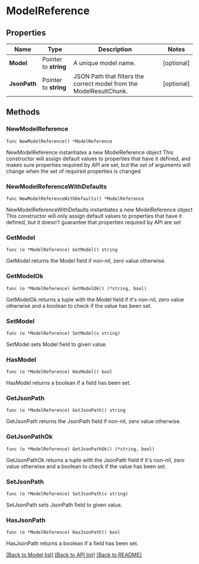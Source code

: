 # ModelReference

## Properties

Name | Type | Description | Notes
------------ | ------------- | ------------- | -------------
**Model** | Pointer to **string** | A unique model name. | [optional] 
**JsonPath** | Pointer to **string** | JSON Path that filters the correct model from the ModelResultChunk. | [optional] 

## Methods

### NewModelReference

`func NewModelReference() *ModelReference`

NewModelReference instantiates a new ModelReference object
This constructor will assign default values to properties that have it defined,
and makes sure properties required by API are set, but the set of arguments
will change when the set of required properties is changed

### NewModelReferenceWithDefaults

`func NewModelReferenceWithDefaults() *ModelReference`

NewModelReferenceWithDefaults instantiates a new ModelReference object
This constructor will only assign default values to properties that have it defined,
but it doesn't guarantee that properties required by API are set

### GetModel

`func (o *ModelReference) GetModel() string`

GetModel returns the Model field if non-nil, zero value otherwise.

### GetModelOk

`func (o *ModelReference) GetModelOk() (*string, bool)`

GetModelOk returns a tuple with the Model field if it's non-nil, zero value otherwise
and a boolean to check if the value has been set.

### SetModel

`func (o *ModelReference) SetModel(v string)`

SetModel sets Model field to given value.

### HasModel

`func (o *ModelReference) HasModel() bool`

HasModel returns a boolean if a field has been set.

### GetJsonPath

`func (o *ModelReference) GetJsonPath() string`

GetJsonPath returns the JsonPath field if non-nil, zero value otherwise.

### GetJsonPathOk

`func (o *ModelReference) GetJsonPathOk() (*string, bool)`

GetJsonPathOk returns a tuple with the JsonPath field if it's non-nil, zero value otherwise
and a boolean to check if the value has been set.

### SetJsonPath

`func (o *ModelReference) SetJsonPath(v string)`

SetJsonPath sets JsonPath field to given value.

### HasJsonPath

`func (o *ModelReference) HasJsonPath() bool`

HasJsonPath returns a boolean if a field has been set.


[[Back to Model list]](../README.md#documentation-for-models) [[Back to API list]](../README.md#documentation-for-api-endpoints) [[Back to README]](../README.md)


